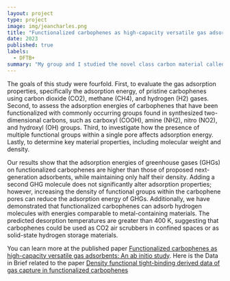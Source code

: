 ```yaml
---
layout: project
type: project
image: img/jeancharles.png
title: "Functionalized carbophenes as high-capacity versatile gas adsorbents: An ab initio study"
date: 2023
published: true
labels:
  - DFTB+
summary: "My group and I studied the novel class carbon material called N-Carbophenes on its ability to adsorb on Green House Gasses."
---
```



The goals of this study were fourfold. First, to evaluate the gas adsorption properties, specifically the adsorption energy, of pristine carbophenes using carbon dioxide (CO2), methane (CH4), and hydrogen (H2) gases. Second, to assess the adsorption energies of carbophenes that have been functionalized with commonly occurring groups found in synthesized two-dimensional carbons, such as carboxyl (COOH), amine (NH2), nitro (NO2), and hydroxyl (OH) groups. Third, to investigate how the presence of multiple functional groups within a single pore affects adsorption energy. Lastly, to determine key material properties, including molecular weight and density.

Our results show that the adsorption energies of greenhouse gases (GHGs) on functionalized carbophenes are higher than those of proposed next-generation adsorbents, while maintaining only half their density. Adding a second GHG molecule does not significantly alter adsorption properties; however, increasing the density of functional groups within the carbophene pores can reduce the adsorption energy of GHGs. Additionally, we have demonstrated that functionalized carbophenes can adsorb hydrogen molecules with energies comparable to metal-containing materials. The predicted desorption temperatures are greater than 400 K, suggesting that carbophenes could be used as CO2 air scrubbers in confined spaces or as solid-state hydrogen storage materials.


You can learn more at the published paper [Functionalized carbophenes as high-capacity versatile gas adsorbents: An ab initio study](https://doi.org/10.1016/j.commatsci.2023.112665).
Here is the Data in Brief related to the paper [Density functional tight-binding derived data of gas capture in functionalized carbophenes](https://doi.org/10.1016/j.dib.2024.110652)

